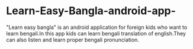 # Learn-Easy-Bangla-android-app-
"Learn easy bangla" is an android application for foreign kids who want to learn bengali.In this app kids can learn bengali translation of english.They can also listen and learn proper bengali pronunciation.

